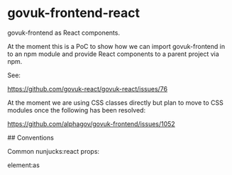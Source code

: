 # govuk-frontend-react

govuk-frontend as React components.

At the moment this is a PoC to show how we can import govuk-frontend in to an npm module and provide React components to a parent project via npm.

See:

https://github.com/govuk-react/govuk-react/issues/76

At the moment we are using CSS classes directly but plan to move to CSS modules once the following has been resolved:

https://github.com/alphagov/govuk-frontend/issues/1052


## Conventions

Common nunjucks:react props:

element:as
